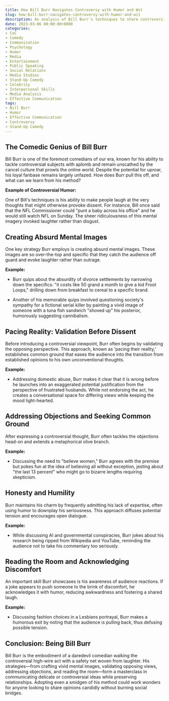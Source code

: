 ```yaml
---
title: How Bill Burr Navigates Controversy with Humor and Wit
slug: how-bill-burr-navigates-controversy-with-humor-and-wit
description: An analysis of Bill Burr's techniques to share controversial opinions without alienating his audience and maintaining popularity.
date: 2023-03-06 00:00:00+0000
categories:
- CoC
- Comedy
- Communication
- Psychology
- Humor
- Media
- Entertainment
- Public Speaking
- Social Relations
- Media Studies
- Stand-Up Comedy
- Celebrity
- Interpersonal Skills
- Media Analysis
- Effective Communication 
tags:
- Bill Burr
- Humor
- Effective Communication
- Controversy
- Stand-Up Comedy
---
```


## The Comedic Genius of Bill Burr

Bill Burr is one of the foremost comedians of our era, known for his ability to tackle controversial subjects with aplomb and remain unscathed by the cancel culture that prowls the online world. Despite the potential for uproar, his loyal fanbase remains largely unfazed. How does Burr pull this off, and what can we learn from his method?

**Example of Controversial Humor:**

One of Bill's techniques is his ability to make people laugh at the very thoughts that might otherwise provoke dissent. For instance, Bill once said that the NFL Commissioner could "punt a baby across his office" and he would still watch NFL on Sunday. The sheer ridiculousness of this mental imagery invoked laughter rather than disgust.

## Creating Absurd Mental Images

One key strategy Burr employs is creating absurd mental images. These images are so over-the-top and specific that they catch the audience off guard and evoke laughter rather than outrage.

**Example:**

- Burr quips about the absurdity of divorce settlements by narrowing down the specifics: "it costs like 50 grand a month to give a kid Froot Loops," drilling down from breakfast to cereal to a specific brand.

- Another of his memorable quips involved questioning society's sympathy for a fictional serial killer by painting a vivid image of someone with a tuna fish sandwich "shoved up" his posterior, humorously suggesting cannibalism.

## Pacing Reality: Validation Before Dissent

Before introducing a controversial viewpoint, Burr often begins by validating the opposing perspective. This approach, known as 'pacing their reality,' establishes common ground that eases the audience into the transition from established opinions to his own unconventional thoughts.

**Example:**

- Addressing domestic abuse, Burr makes it clear that it is wrong before he launches into an exaggerated potential justification from the perspective of frustrated husbands. While not endorsing the act, he creates a conversational space for differing views while keeping the mood light-hearted.

## Addressing Objections and Seeking Common Ground

After expressing a controversial thought, Burr often tackles the objections head-on and extends a metaphorical olive branch.

**Example:**

- Discussing the need to "believe women," Burr agrees with the premise but pokes fun at the idea of believing all without exception, jesting about "the last 13 percent" who might go to bizarre lengths requiring skepticism.

## Honesty and Humility

Burr maintains his charm by frequently admitting his lack of expertise, often using humor to downplay his seriousness. This approach diffuses potential tension and encourages open dialogue.

**Example:**

- While discussing AI and governmental conspiracies, Burr jokes about his research being ripped from Wikipedia and YouTube, reminding the audience not to take his commentary too seriously.

## Reading the Room and Acknowledging Discomfort

An important skill Burr showcases is his awareness of audience reactions. If a joke appears to push someone to the brink of discomfort, he acknowledges it with humor, reducing awkwardness and fostering a shared laugh.

**Example:**

- Discussing fashion choices in a Lesbians portrayal, Burr makes a humorous exit by noting that the audience is pulling back, thus defusing possible tension.

## Conclusion: Being Bill Burr

Bill Burr is the embodiment of a daredevil comedian walking the controversial high-wire act with a safety net woven from laughter. His strategies—from crafting vivid mental images, validating opposing views, addressing objections, and reading the room—form a masterclass in communicating delicate or controversial ideas while preserving relationships. Adopting even a smidgen of his method could work wonders for anyone looking to share opinions candidly without burning social bridges.
